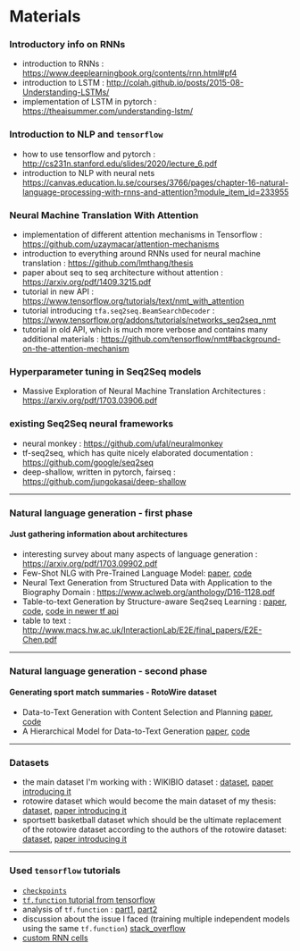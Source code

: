 # Materials

### Introductory info on RNNs
- introduction to RNNs : https://www.deeplearningbook.org/contents/rnn.html#pf4
- introduction to LSTM : http://colah.github.io/posts/2015-08-Understanding-LSTMs/
- implementation of LSTM in pytorch : https://theaisummer.com/understanding-lstm/

### Introduction to NLP and `tensorflow`
- how to use tensorflow and pytorch : http://cs231n.stanford.edu/slides/2020/lecture_6.pdf
- introduction to NLP with neural nets https://canvas.education.lu.se/courses/3766/pages/chapter-16-natural-language-processing-with-rnns-and-attention?module_item_id=233955

### Neural Machine Translation With Attention
- implementation of different attention mechanisms in Tensorflow : https://github.com/uzaymacar/attention-mechanisms 
- introduction to everything around RNNs used for neural machine translation : https://github.com/lmthang/thesis
- paper about seq to seq architecture without attention : https://arxiv.org/pdf/1409.3215.pdf
- tutorial in new API : https://www.tensorflow.org/tutorials/text/nmt_with_attention
- tutorial introducing `tfa.seq2seq.BeamSearchDecoder` : https://www.tensorflow.org/addons/tutorials/networks_seq2seq_nmt
- tutorial in old API, which is much more verbose and contains many additional materials : https://github.com/tensorflow/nmt#background-on-the-attention-mechanism

### Hyperparameter tuning in Seq2Seq models
- Massive Exploration of Neural Machine Translation Architectures :  https://arxiv.org/pdf/1703.03906.pdf

### existing Seq2Seq neural frameworks
- neural monkey : https://github.com/ufal/neuralmonkey
- tf-seq2seq, which has quite nicely elaborated documentation : https://github.com/google/seq2seq
- deep-shallow, written in pytorch, fairseq : https://github.com/jungokasai/deep-shallow

--------------

### Natural language generation - first phase
#### Just gathering information about architectures
- interesting survey about many aspects of language generation : https://arxiv.org/pdf/1703.09902.pdf
- Few-Shot NLG with Pre-Trained Language Model: [paper](https://www.aclweb.org/anthology/2020.acl-main.18.pdf), [code](https://github.com/czyssrs/Few-Shot-NLG)
- Neural Text Generation from Structured Data with Application to the Biography Domain : https://www.aclweb.org/anthology/D16-1128.pdf
- Table-to-text Generation by Structure-aware Seq2seq Learning : [paper](https://arxiv.org/pdf/1711.09724.pdf), [code](https://github.com/tyliupku/wiki2bio), [code in newer tf api](https://github.com/Parth27/Data2Text)
- table to text : http://www.macs.hw.ac.uk/InteractionLab/E2E/final_papers/E2E-Chen.pdf

------------------

### Natural language generation - second phase
#### Generating sport match summaries - RotoWire dataset
- Data-to-Text Generation with Content Selection and Planning [paper](https://arxiv.org/pdf/1809.00582.pdf), [code](https://github.com/ratishsp/data2text-plan-py)
- A Hierarchical Model for Data-to-Text Generation [paper](https://arxiv.org/pdf/1912.10011v1.pdf), [code](https://github.com/KaijuML/data-to-text-hierarchical)

------------------

### Datasets
- the main dataset I'm working with : WIKIBIO dataset : [dataset](https://github.com/DavidGrangier/wikipedia-biography-dataset), [paper introducing it](https://arxiv.org/abs/1603.07771)
- rotowire dataset which would become the main dataset of my thesis: [dataset](https://github.com/harvardnlp/boxscore-data), [paper introducing it](https://arxiv.org/pdf/1707.08052.pdf)
- sportsett basketball dataset which should be the ultimate replacement of the rotowire dataset according to the authors of the rotowire dataset: [dataset](https://github.com/nlgcat/sport_sett_basketball), [paper introducing it](https://intellang.github.io/papers/5-IntelLanG_2020_paper_5.pdf)

----------------

### Used `tensorflow` tutorials
- [`checkpoints`](https://www.tensorflow.org/guide/checkpoint#loading_mechanics)
- [`tf.function` tutorial from tensorflow](https://www.tensorflow.org/guide/function#setup)
- analysis of `tf.function` : [part1](https://pgaleone.eu/tensorflow/tf.function/2019/03/21/dissecting-tf-function-part-1/), [part2](https://pgaleone.eu/tensorflow/tf.function/2019/04/03/dissecting-tf-function-part-2/)
- discussion about the issue I faced (training multiple independent models using the same `tf.function`) [stack_overflow](https://stackoverflow.com/questions/60704587/training-multiple-models-defined-from-the-same-class-in-tensorflow-2-0-fails-whe)
- [custom RNN cells](https://www.tensorflow.org/guide/keras/rnn#rnn_layers_and_rnn_cells)

